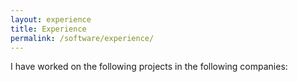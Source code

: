 ```yaml
---
layout: experience
title: Experience
permalink: /software/experience/
---
```


I have worked on the following projects in the following companies: